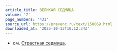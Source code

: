 ```yaml
---
article_title: ВЕЛИКАЯ СЕДМИЦА
volume: '7'
page_numbers: '431'
source_url: https://pravenc.ru/text/150069.html
downloaded_at: '2025-10-13T10:12:34Z'
---
```


- см. [Страстная седмица](<https://pravenc.ru/text/Страстная седмица.html>).
